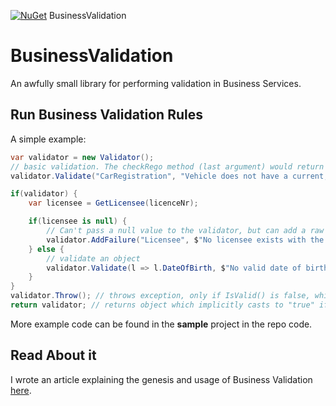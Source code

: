 [![NuGet](https://img.shields.io/nuget/v/BusinessValidation.svg?style=flat-square)](https://www.nuget.org/packages/BusinessValidation/) BusinessValidation  

# BusinessValidation
An awfully small library for performing validation in Business Services.

## Run Business Validation Rules
A simple example:
```csharp
var validator = new Validator();
// basic validation. The checkRego method (last argument) would return a Boolean.
validator.Validate("CarRegistration", "Vehicle does not have a current, valid registration", checkRego(someVehicle));

if(validator) {
    var licensee = GetLicensee(licenceNr);

    if(licensee is null) {
        // Can't pass a null value to the validator, but can add a raw message to the relevant Failure Bundle.
        validator.AddFailure("Licensee", $"No licensee exists with the licence number {licenceNr}.");
    } else {
        // validate an object
        validator.Validate(l => l.DateOfBirth, $"No valid date of birth is stored for the licensee with licence number {licenceNr}", licensee, l => l.DateOfBirth > DateTime.MinValue);
    }    
}    
validator.Throw(); // throws exception, only if IsValid() is false, which wraps the Validation Failures dictionary.
return validator; // returns object which implicitly casts to "true" if valid. 
```
More example code can be found in the **sample** project in the repo code.
## Read About it
I wrote an article explaining the genesis and usage of Business Validation [here](https://medium.com/p/ef161bf5e3b9).
